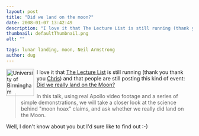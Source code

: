 ```yaml
---
layout: post
title: "Did we land on the moon?"
date: 2008-01-07 13:42:49
description: "I love it that The Lecture List is still running (thank you thank you Chris) and that people are still posting this kind of event --  Did we really land on the Moon? In this talk, using real Apollo video footage&#8230;"
thumbnail: defaultThumbnail.png
alt: ""

tags: lunar landing, moon, Neil Armstrong
author: dug
---
```


<p><img alt="University of Birmingham Astronomical Society" src="http://www.donkeyontheedge.com/i/astro-thumb.jpg" width="75" height="73" style="float:left;margin:0 0.5em 0 0;" />I love it that <a href="http://lecturelist.org">The Lecture List</a> is still running (thank you thank you <a href="http://carline.org">Chris</a>) and that people are still posting this kind of event: <a title="Did we really land on the Moon?" href="http://www.lecturelist.org/content/view_lecture/4959">Did we really land on the Moon?</a></p>

<blockquote><p>In this talk, using real Apollo video footage and a series of simple demonstrations, we will take a closer look at the science behind "moon hoax" claims, and ask whether we really did land on the Moon.</p></blockquote>

<p>Well, I don't know about you but I'd sure like to find out :-)</p>
